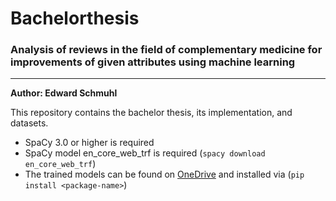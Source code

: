 # Bachelorthesis
### Analysis of reviews in the field of complementary medicine for improvements of given attributes using machine learning

---

**Author: Edward Schmuhl**

This repository contains the bachelor thesis, its implementation, and datasets.

- SpaCy 3.0 or higher is required 
- SpaCy model en_core_web_trf is required (```spacy download en_core_web_trf```)
- The trained models can be found on [OneDrive](https://1drv.ms/u/s!An0OhG3IMh2IjzI9skYrgznxs93J?e=1LrhGX) and installed via (```pip install <package-name>```)

